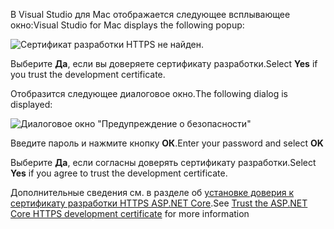 <span data-ttu-id="fb63d-101">В Visual Studio для Mac отображается следующее всплывающее окно:</span><span class="sxs-lookup"><span data-stu-id="fb63d-101">Visual Studio for Mac displays the following popup:</span></span>

![Сертификат разработки HTTPS не найден.](~/getting-started/_static/trustCertMac.png)

<span data-ttu-id="fb63d-104">Выберите **Да**, если вы доверяете сертификату разработки.</span><span class="sxs-lookup"><span data-stu-id="fb63d-104">Select **Yes** if you trust the development certificate.</span></span>

<span data-ttu-id="fb63d-105">Отобразится следующее диалоговое окно.</span><span class="sxs-lookup"><span data-stu-id="fb63d-105">The following dialog is displayed:</span></span>

![Диалоговое окно "Предупреждение о безопасности"](~/getting-started/_static/certMac.png)

<span data-ttu-id="fb63d-107">Введите пароль и нажмите кнопку **ОК**.</span><span class="sxs-lookup"><span data-stu-id="fb63d-107">Enter your password and select **OK**</span></span>

<span data-ttu-id="fb63d-108">Выберите **Да**, если согласны доверять сертификату разработки.</span><span class="sxs-lookup"><span data-stu-id="fb63d-108">Select **Yes** if you agree to trust the development certificate.</span></span>

<span data-ttu-id="fb63d-109">Дополнительные сведения см. в разделе об [установке доверия к сертификату разработки HTTPS ASP.NET Core](xref:security/enforcing-ssl#trust-the-aspnet-core-https-development-certificate-on-windows-and-macos).</span><span class="sxs-lookup"><span data-stu-id="fb63d-109">See [Trust the ASP.NET Core HTTPS development certificate](xref:security/enforcing-ssl#trust-the-aspnet-core-https-development-certificate-on-windows-and-macos) for more information</span></span>
